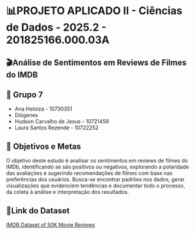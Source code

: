 # 📊PROJETO APLICADO II - Ciências de Dados - 2025.2 - 201825166.000.03A

## 🎬Análise de Sentimentos em Reviews de Filmes do IMDB

## 👥 Grupo 7
- Ana Heloiza - 10730351
- Diógenes
- Hudson Carvalho de Jesus - 10721459
- Laura Santos Rezende - 10722252

## 🎯 Objetivos e Metas

O objetivo deste estudo é analisar os sentimentos em reviews de filmes do IMDb, identificando se são positivos ou negativos, explorando a polaridade das avaliações e sugerindo recomendações de filmes com base nas preferências dos usuários. Busca-se encontrar padrões nos dados, gerar visualizações que evidenciem tendências e documentar todo o processo, da coleta à análise e interpretação dos resultados.

## 🔗Link do Dataset
[IMDB Dataset of 50K Movie Reviews](https://www.kaggle.com/datasets/vishakhdapat/imdb-movie-reviews)

